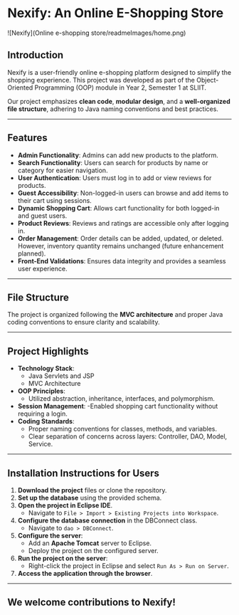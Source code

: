 # Nexify: An Online E-Shopping Store

![Nexify](Online e-shopping store/readmeImages/home.png)


## Introduction

Nexify is a user-friendly online e-shopping platform designed to simplify the shopping experience. This project was developed as part of the Object-Oriented Programming (OOP) module in Year 2, Semester 1 at SLIIT.

Our project emphasizes **clean code**, **modular design**, and a **well-organized file structure**, adhering to Java naming conventions and best practices.

---

## Features

- **Admin Functionality**: Admins can add new products to the platform.
- **Search Functionality**: Users can search for products by name or category for easier navigation.
- **User Authentication**: Users must log in to add or view reviews for products.
- **Guest Accessibility**: Non-logged-in users can browse and add items to their cart using sessions.
- **Dynamic Shopping Cart**: Allows cart functionality for both logged-in and guest users.
- **Product Reviews**: Reviews and ratings are accessible only after logging in.
- **Order Management**: Order details can be added, updated, or deleted. However, inventory quantity remains unchanged (future enhancement planned).
- **Front-End Validations**: Ensures data integrity and provides a seamless user experience.
  
---

## File Structure

The project is organized following the **MVC architecture** and proper Java coding conventions to ensure clarity and scalability.


---

## Project Highlights

- **Technology Stack**: 
  - Java Servlets and JSP
  - MVC Architecture
- **OOP Principles**: 
  - Utilized abstraction, inheritance, interfaces, and polymorphism.
- **Session Management**: 
  -Enabled shopping cart functionality without requiring a login.
- **Coding Standards**:
  - Proper naming conventions for classes, methods, and variables.
  - Clear separation of concerns across layers: Controller, DAO, Model, Service.
 
---

## Installation Instructions for Users

1. **Download the project** files or clone the repository.
2. **Set up the database** using the provided schema.
3. **Open the project in Eclipse IDE**.
   - Navigate to `File > Import > Existing Projects into Workspace`.
4. **Configure the database connection** in the DBConnect class.
   - Navigate to `dao > DBConnect`.
5. **Configure the server**:
   - Add an **Apache Tomcat** server to Eclipse.
   - Deploy the project on the configured server.
6. **Run the project on the server**:
   - Right-click the project in Eclipse and select `Run As > Run on Server`.
7. **Access the application through the browser**.

---

## We welcome contributions to Nexify!
